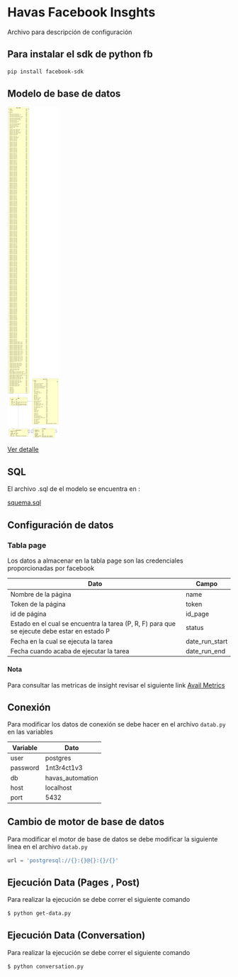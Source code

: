 # Havas Facebook Insghts

Archivo para descripción de configuración

## Para instalar el sdk de python fb

```sh
pip install facebook-sdk
```


## Modelo de base de datos

![Alt text](database/Model.png?raw=true "Modelo")

[Ver detalle](database/Model.png?raw=true)

## SQL

El archivo .sql de el modelo se encuentra en :

[squema.sql](database/squema.sql)

## Configuración de datos

### Tabla page

Los datos a almacenar en la tabla page son las credenciales proporcionadas por facebook

| Dato | Campo |
| ------ | ------ |
| Nombre de la página | name | 
| Token de la página  | token |
| id de página | id_page |
| Estado en el cual se encuentra la tarea (P, R, F) para que se ejecute debe estar en estado P | status |
| Fecha en la cual se ejecuta la tarea | date_run_start |
| Fecha cuando acaba de ejecutar la tarea | date_run_end |


#### Nota

Para consultar las metricas de insight revisar el siguiente link [Avail Metrics]


## Conexión

Para modificar los datos de conexión se debe hacer en el archivo `datab.py` en las variables

| Variable | Dato|
| ------ | ------ |
| user| postgres |
| password | 1nt3r4ct1v3 |
| db | havas_automation |
| host | localhost |
| port | 5432|

## Cambio de motor de base de datos

Para modificar el motor de base de datos se debe modificar la siguiente linea en el archivo `datab.py` 
```python
url = 'postgresql://{}:{}@{}:{}/{}'
```

## Ejecución Data (Pages , Post)

Para realizar la ejecución se debe correr el siguiente comando

```sh
$ python get-data.py
```

## Ejecución Data (Conversation)

Para realizar la ejecución se debe correr el siguiente comando

```sh
$ python conversation.py
```

[Avail Metrics]: <https://developers.facebook.com/docs/graph-api/reference/v3.3/insights#availmetrics> 